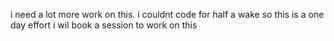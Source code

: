 i need a lot more work on this. i couldnt code for half a  wake so this is a one day effort
i wil book a session to work on this